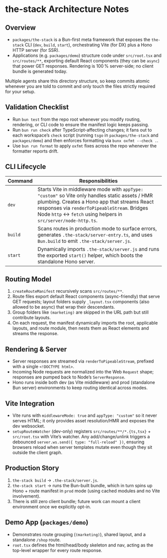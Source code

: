 # the-stack Architecture Notes

## Overview
- `packages/the-stack` is a Bun-first meta framework that exposes the `the-stack` CLI (`dev`, `build`, `start`), orchestrating Vite (for DX) plus a Hono HTTP server (for SSR).
- Applications (e.g. `packages/demo`) structure code under `src/root.tsx` and `src/routes/**`, exporting default React components (they can be `async`) that power GET responses. Rendering is 100 % server-side; no client bundle is generated today.

Multiple agents share this directory structure, so keep commits atomic whenever you are told to commit and only touch the files strictly required for your setup.

## Validation Checklist
- Run `bun test` from the repo root whenever you modify routing, rendering, or CLI code to ensure the manifest logic keeps passing.
- Run `bun run check` after TypeScript-affecting changes; it fans out to each workspace’s `check` script (running `tsgo` in `packages/the-stack` and `packages/demo`) and then enforces formatting via `bunx oxfmt --check .`.
- Use `bun run format` to apply `oxfmt` fixes across the repo whenever the formatter reports drift.

## CLI Lifecycle
| Command | Responsibilities |
| --- | --- |
| `dev` | Starts Vite in middleware mode with `appType: "custom"` so Vite only handles static assets / HMR plumbing. Creates a Hono app that streams React responses via `renderToPipeableStream`. Bridges Node `http` ↔ `fetch` using helpers in `src/server/node-http.ts`. |
| `build` | Scans routes in production mode to surface errors, generates `.the-stack/server-entry.ts`, and uses `Bun.build` to emit `.the-stack/server.js`. |
| `start` | Dynamically imports `.the-stack/server.js` and runs the exported `start()` helper, which boots the standalone Hono server. |

## Routing Model
1. `createRouteManifest` recursively scans `src/routes/**`.
2. Route files export default React components (async-friendly) that serve GET requests; layout folders supply `_layout.tsx` components (also allowed to be async) that wrap their descendants.
3. Group folders like `(marketing)` are skipped in the URL path but still contribute layouts.
4. On each request, the manifest dynamically imports the root, applicable layouts, and route module, then nests them as React elements and streams the response.

## Rendering & Server
- Server responses are streamed via `renderToPipeableStream`, prefixed with a single `<!DOCTYPE html>`.
- Incoming Node requests are normalized into the Web `Request` shape; responses are pumped back to Node’s `ServerResponse`.
- Hono runs inside both dev (as Vite middleware) and prod (standalone Bun server) environments to keep routing identical across modes.

## Vite Integration
- Vite runs with `middlewareMode: true` and `appType: "custom"` so it never serves HTML; it only provides asset resolution/HMR and exposes the dev websocket.
- `setupRouteWatcher` (dev-only) registers `src/routes/**/*.{ts,tsx}` + `src/root.tsx` with Vite’s watcher. Any add/change/unlink triggers a debounced `server.ws.send({ type: "full-reload" })`, ensuring browsers reload when server templates mutate even though they sit outside the client graph.

## Production Story
1. `the-stack build` → `.the-stack/server.js`.
2. `the-stack start` → runs the Bun-built bundle, which in turn spins up Hono + route manifest in `prod` mode (using cached modules and no Vite involvement).
3. There is still zero client bundle; future work can mount a client environment once we explicitly opt-in.

## Demo App (`packages/demo`)
- Demonstrates route grouping (`(marketing)`), shared layout, and a standalone `/shop` route.
- `root.tsx` defines the html/head/body skeleton and nav, acting as the top-level wrapper for every route response.
